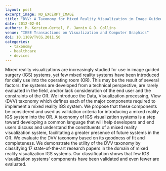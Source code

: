 ```yaml
---
layout: post
excerpt_image: NO_EXCERPT_IMAGE
title: "DVV: A Taxonomy for Mixed Reality Visualization in Image Guided Surgery"
date: 2012-02-01
authors: M. Kersten-Oertel, P. Jannin & D. Collins
venue: "IEEE Transactions on Visualization and Computer Graphics"
doi: 10.1109/TVCG.2011.50
categories:
  - taxonomy
  - healthcare
  - devices
---
```

Mixed reality visualizations are increasingly studied for use in image guided surgery (IGS) systems, yet few mixed reality systems have been introduced for daily use into the operating room (OR). This may be the result of several factors: the systems are developed from a technical perspective, are rarely evaluated in the field, and/or lack consideration of the end user and the constraints of the OR. We introduce the Data, Visualization processing, View (DVV) taxonomy which defines each of the major components required to implement a mixed reality IGS system. We propose that these components be considered and used as validation criteria for introducing a mixed reality IGS system into the OR. A taxonomy of IGS visualization systems is a step toward developing a common language that will help developers and end users discuss and understand the constituents of a mixed reality visualization system, facilitating a greater presence of future systems in the OR. We evaluate the DVV taxonomy based on its goodness of fit and completeness. We demonstrate the utility of the DVV taxonomy by classifying 17 state-of-the-art research papers in the domain of mixed reality visualization IGS systems. Our classification shows that few IGS visualization systems' components have been validated and even fewer are evaluated.
